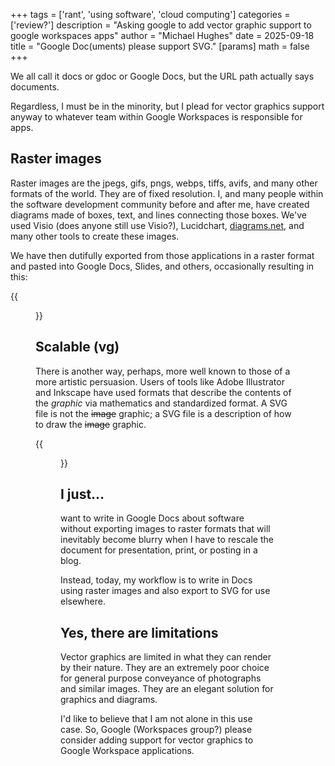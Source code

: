 +++
tags = ['rant', 'using software', 'cloud computing']
categories = ['review?']
description = "Asking google to add vector graphic support to google workspaces apps"
author = "Michael Hughes"
date = 2025-09-18
title = "Google Doc(uments) please support SVG."
[params]
    math = false
+++

We all call it docs or gdoc or Google Docs, but the URL path actually says documents.

Regardless, I must be in the minority, but I plead for vector graphics support anyway to whatever team within Google Workspaces is responsible for apps.

<!-- more -->

## Raster images
Raster images are the jpegs, gifs, pngs, webps, tiffs, avifs, and many other formats of the world. They are of fixed resolution. I, and many people within the software development community before and after me, have created diagrams made of boxes, text, and lines connecting those boxes. We've used Visio (does anyone still use Visio?), Lucidchart, [diagrams.net](http://diagrams.net), and many other tools to create these images.

We have then dutifully exported from those applications in a raster format and pasted into Google Docs, Slides, and others, occasionally resulting in this:

{{<figure src="2025-09-AI Toolwork Flow-overarching.avif" width="400" caption="Above is one from a forthcoming essay that I've ruthlessly upscaled." alt="A badly upscaled image demonstrating poor use of raster images">}}

## Scalable (vg)

There is another way, perhaps, more well known to those of a more artistic persuasion. Users of tools like Adobe Illustrator and Inkscape have used formats that describe the contents of the *graphic* via mathematics and standardized format. A SVG file is not the ~~image~~ graphic; a SVG file is a description of how to draw the ~~image~~ graphic.

{{<figure src="2025-09-AI Toolwork Flow-overarching.svg" width="400" caption="Above is the same diagram but now rendered by the browser client from a SVG." alt="A SVG image demonstrating scaling by the browser client">}}

## I just…

want to write in Google Docs about software without exporting images to raster formats that will inevitably become blurry when I have to rescale the document for presentation, print, or posting in a blog.

Instead, today, my workflow is to write in Docs using raster images and also export to SVG for use elsewhere.

## Yes, there are limitations

Vector graphics are limited in what they can render by their nature. They are an extremely poor choice for general purpose conveyance of photographs and similar images. They are an elegant solution for graphics and diagrams.

I'd like to believe that I am not alone in this use case. So, Google (Workspaces group?) please consider adding support for vector graphics to Google Workspace applications.